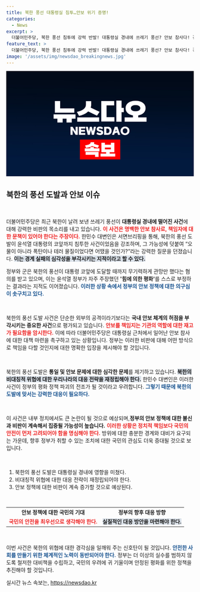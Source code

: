 ```yaml
---
title: 북한 풍선 대통령실 침투…안보 위기 증명!
categories:
  - News
excerpt: >
  더불어민주당, 북한 풍선 침투에 강력 반발! 대통령실 경내에 쓰레기 풍선? 안보 참사다! 경계 실패 책임을 묻고 윤석열 정부의 안보 전략에 의문을 제기했습니다.
feature_text: >
  더불어민주당, 북한 풍선 침투에 강력 반발! 대통령실 경내에 쓰레기 풍선? 안보 참사다! 경계 실패 책임을 묻고 윤석열 정부의 안보 전략에 의문을 제기했습니다.
image: '/assets/img/newsdao_breakingnews.jpg'
---
```


<p><img src="/assets/img/newsdao_breakingnews.jpg" alt="bookingtag 속보" /></p>

<h2 data-ke-size="size26">북한의 풍선 도발과 안보 이슈</h2>

<p data-ke-size="size16">&nbsp;</p>

<p>더불어민주당은 최근 북한이 날려 보낸 쓰레기 풍선이 <strong>대통령실 경내에 떨어진 사건</strong>에 대해 강력한 비판의 목소리를 내고 있습니다. <b><span style="color: #ee2323;">이 사건은 명백한 안보 참사로, 책임자에 대한 문책이 있어야 한다는 주장이다.</span></b> 한민수 대변인은 서면브리핑을 통해, 북한의 풍선 도발이 윤석열 대통령의 코앞까지 침투한 사건이었음을 강조하며, 그 가능성에 덧붙여 “오물이 아니라 폭탄이나 테러 물질이었다면 어땠을 것인가?”라는 강력한 질문을 던졌습니다. <b><span style="background-color: #21538527;">이는 경계 실패의 심각성을 부각시키는 지적이라고 할 수 있다.</span></b> </p>

<p>정부와 군은 북한의 풍선이 대통령 코앞에 도달할 때까지 무기력하게 관망만 했다는 혐의를 받고 있으며, 이는 윤석열 정부가 자주 주장했던 <strong>'힘에 의한 평화'</strong>를 스스로 부정하는 결과라는 지적도 이어졌습니다. <b><span style="color: #1a5490;">이러한 상황 속에서 정부의 안보 정책에 대한 의구심이 솟구치고 있다.</span></b></p>

<p data-ke-size="size16">&nbsp;</p>

<p>북한의 풍선 도발 사건은 단순한 외부의 공격이라기보다는 <strong>국내 안보 체계의 허점을 부각시키는 중요한 사건</strong>으로 평가되고 있습니다. <b><span style="color: #ee2323;">안보를 책임지는 기관의 역할에 대한 재고가 필요함을 암시한다.</span></b> 이에 따라 더불어민주당은 대통령실 근처에서 일어난 안보 참사에 대한 대책 마련을 촉구하고 있는 상황입니다. 정부는 이러한 비판에 대해 어떤 방식으로 책임을 다할 것인지에 대한 명확한 입장을 제시해야 할 것입니다.</p>

<p data-ke-size="size16">&nbsp;</p>

<p>북한의 풍선 도발은 <strong>통일 및 안보 문제에 대한 심각한 문제</strong>를 제기하고 있습니다. <b><span style="background-color: #21538527;">북한의 비대칭적 위협에 대한 우리나라의 대응 전략을 재정립해야 한다.</span></b> 한민수 대변인은 이러한 사건이 정부의 평화 정책 파괴의 전조가 될 것이라고 우려합니다. <b><span style="color: #1a5490;">그렇기 때문에 북한의 도발에 맞서는 강력한 대응이 필요하다.</span></b></p>

<p data-ke-size="size16">&nbsp;</p>

<p>이 사건은 내부 정치에서도 큰 논란이 될 것으로 예상되며,<b>정부의 안보 정책에 대한 불신과 비판이 계속해서 집중될 가능성이 높습니다.</b> <b><span style="color: #ee2323;">이러한 상황은 정치적 책임보다 국민의 안전이 먼저 고려되어야 함을 명심해야 한다.</span></b> 방위에 대한 충분한 경계와 대비가 요구되는 가운데, 향후 정부가 취할 수 있는 조치에 대한 국민의 관심도 더욱 증대될 것으로 보입니다.</p>

<p data-ke-size="size16">&nbsp;</p>

<ol>
<li>북한의 풍선 도발은 대통령실 경내에 영향을 미쳤다.</li>
<li>비대칭적 위협에 대한 대응 전략이 재정립되어야 한다.</li>
<li>안보 정책에 대한 비판이 계속 증가할 것으로 예상된다.</li>
</ol>

<p data-ke-size="size16">&nbsp;</p>

<table style="width: 100%; border-collapse: collapse;">
<tr>
<td style="text-align: center; height: 17px;"><b>안보 정책에 대한 국민의 기대</b></td>
<td style="text-align: center; height: 17px;"><b>정부의 향후 대응 방향</b></td>
</tr>
<tr>
<td style="text-align: center; height: 17px;"><b><span style="color: #ee2323;">국민의 안전을 최우선으로 생각해야 한다.</span></b></td>
<td style="text-align: center; height: 17px;"><b><span style="background-color: #21538527;">실질적인 대응 방안을 마련해야 한다.</span></b></td>
</tr>
</table>

<p data-ke-size="size16">&nbsp;</p>

<p>이번 사건은 북한의 위협에 대한 경각심을 일깨워 주는 신호탄이 될 것입니다. <b><span style="color: #1a5490;">안전한 사회를 만들기 위한 체계적인 노력이 동반되어야 한다.</span></b> 정부는 더 이상의 실수를 범하지 않도록 철저한 대비책을 수립하고, 국민의 우려에 귀 기울이며 안정된 평화를 위한 정책을 추진해야 할 것입니다.</p>
실시간 뉴스 속보는, <a href="https://newsdao.kr" rel="dofollow">https://newsdao.kr</a>


